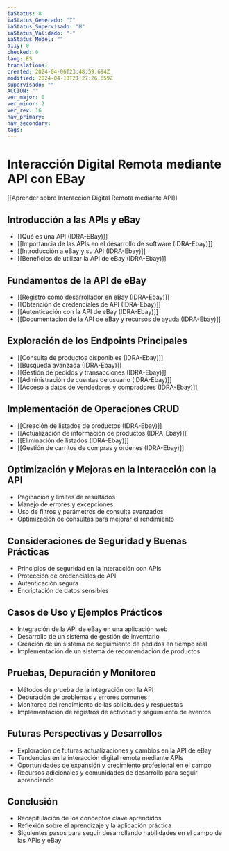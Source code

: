 ```yaml
---
iaStatus: 8
iaStatus_Generado: "I"
iaStatus_Supervisado: "H"
iaStatus_Validado: "-"
iaStatus_Model: ""
a11y: 0
checked: 0
lang: ES
translations: 
created: 2024-04-06T23:48:59.694Z
modified: 2024-04-10T21:27:26.659Z
supervisado: ""
ACCION: ""
ver_major: 0
ver_minor: 2
ver_rev: 16
nav_primary: 
nav_secondary: 
tags:
---
```

# Interacción Digital Remota mediante API con EBay

[[Aprender sobre Interacción Digital Remota mediante API]]

## Introducción a las APIs y eBay

- [[Qué es una API (IDRA-EBay)]]
- [[Importancia de las APIs en el desarrollo de software (IDRA-Ebay)]]
- [[Introducción a eBay y su API (IDRA-Ebay)]]
- [[Beneficios de utilizar la API de eBay (IDRA-Ebay)]]

## Fundamentos de la API de eBay
- [[Registro como desarrollador en eBay (IDRA-Ebay)]]
- [[Obtención de credenciales de API (IDRA-Ebay)]]
- [[Autenticación con la API de eBay (IDRA-Ebay)]]
- [[Documentación de la API de eBay y recursos de ayuda (IDRA-Ebay)]]

## Exploración de los Endpoints Principales
- [[Consulta de productos disponibles (IDRA-Ebay)]]
- [[Búsqueda avanzada (IDRA-Ebay)]]
- [[Gestión de pedidos y transacciones (IDRA-Ebay)]]
- [[Administración de cuentas de usuario (IDRA-Ebay)]]
- [[Acceso a datos de vendedores y compradores (IDRA-Ebay)]]

## Implementación de Operaciones CRUD
- [[Creación de listados de productos (IDRA-Ebay)]]
- [[Actualización de información de productos (IDRA-Ebay)]]
- [[Eliminación de listados (IDRA-Ebay)]]
- [[Gestión de carritos de compras y órdenes (IDRA-Ebay)]]

## Optimización y Mejoras en la Interacción con la API
- Paginación y límites de resultados
- Manejo de errores y excepciones
- Uso de filtros y parámetros de consulta avanzados
- Optimización de consultas para mejorar el rendimiento

## Consideraciones de Seguridad y Buenas Prácticas
- Principios de seguridad en la interacción con APIs
- Protección de credenciales de API
- Autenticación segura
- Encriptación de datos sensibles

## Casos de Uso y Ejemplos Prácticos
- Integración de la API de eBay en una aplicación web
- Desarrollo de un sistema de gestión de inventario
- Creación de un sistema de seguimiento de pedidos en tiempo real
- Implementación de un sistema de recomendación de productos

## Pruebas, Depuración y Monitoreo
- Métodos de prueba de la integración con la API
- Depuración de problemas y errores comunes
- Monitoreo del rendimiento de las solicitudes y respuestas
- Implementación de registros de actividad y seguimiento de eventos

## Futuras Perspectivas y Desarrollos
- Exploración de futuras actualizaciones y cambios en la API de eBay
- Tendencias en la interacción digital remota mediante APIs
- Oportunidades de expansión y crecimiento profesional en el campo
- Recursos adicionales y comunidades de desarrollo para seguir aprendiendo

## Conclusión
- Recapitulación de los conceptos clave aprendidos
- Reflexión sobre el aprendizaje y la aplicación práctica
- Siguientes pasos para seguir desarrollando habilidades en el campo de las APIs y eBay
